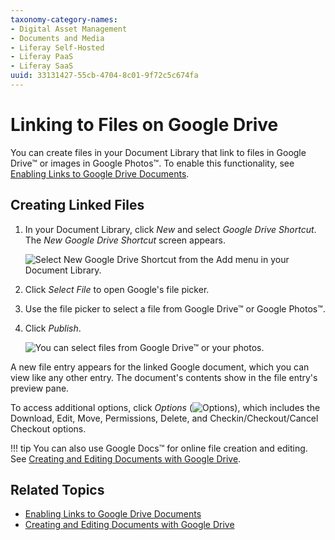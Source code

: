 ```yaml
---
taxonomy-category-names:
- Digital Asset Management
- Documents and Media
- Liferay Self-Hosted
- Liferay PaaS
- Liferay SaaS
uuid: 33131427-55cb-4704-8c01-9f72c5c674fa
---
```


# Linking to Files on Google Drive

You can create files in your Document Library that link to files in Google Drive&trade; or images in Google Photos&trade;. To enable this functionality, see [Enabling Links to Google Drive Documents](../devops/google-drive-integration/enabling-links-to-google-drive-documents.md).

## Creating Linked Files

1. In your Document Library, click *New* and select *Google Drive Shortcut*. The *New Google Drive Shortcut* screen appears.

   ![Select New Google Drive Shortcut from the Add menu in your Document Library.](./linking-to-files-on-google-drive/images/01.png)

1. Click *Select File* to open Google's file picker.

1. Use the file picker to select a file from Google Drive&trade; or Google Photos&trade;.

1. Click *Publish*.

   ![You can select files from Google Drive&trade; or your photos.](./linking-to-files-on-google-drive/images/02.png)

A new file entry appears for the linked Google document, which you can view like any other entry. The document's contents show in the file entry's preview pane.

To access additional options, click *Options* (![Options](../../../images/icon-options.png)), which includes the Download, Edit, Move, Permissions, Delete, and Checkin/Checkout/Cancel Checkout options.

!!! tip
    You can also use Google Docs&trade; for online file creation and editing. See [Creating and Editing Documents with Google Drive](./creating-documents/creating-and-editing-documents-with-google-drive.md).

## Related Topics

- [Enabling Links to Google Drive Documents](../devops/google-drive-integration/enabling-links-to-google-drive-documents.md)
- [Creating and Editing Documents with Google Drive](./creating-documents/creating-and-editing-documents-with-google-drive.md)
